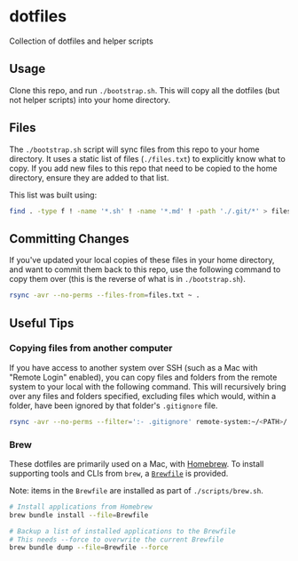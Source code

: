 # dotfiles

Collection of dotfiles and helper scripts

## Usage

Clone this repo, and run `./bootstrap.sh`. This will copy all the dotfiles (but not helper scripts) into your home directory.

## Files

The `./bootstrap.sh` script will sync files from this repo to your home directory. It uses a static list of files (`./files.txt`) to explicitly know what to copy. If you add new files to this repo that need to be copied to the home directory, ensure they are added to that list.

This list was built using:

```sh
find . -type f ! -name '*.sh' ! -name '*.md' ! -path './.git/*' > files.txt
```

## Committing Changes

If you've updated your local copies of these files in your home directory, and want to commit them back to this repo, use the following command to copy them over (this is the reverse of what is in `./bootstrap.sh`).

```sh
rsync -avr --no-perms --files-from=files.txt ~ .
```

## Useful Tips

### Copying files from another computer

If you have access to another system over SSH (such as a Mac with "Remote Login" enabled), you can copy files and folders from the remote system to your local with the following command. This will recursively bring over any files and folders specified, excluding files which would, within a folder, have been ignored by that folder's `.gitignore` file.

```sh
rsync -avr --no-perms --filter=':- .gitignore' remote-system:~/<PATH>/ ~/<PATH>
```

### Brew

These dotfiles are primarily used on a Mac, with [Homebrew](https://brew.sh). To install supporting tools and CLIs from `brew`, a [`Brewfile`](https://gist.github.com/ChristopherA/a579274536aab36ea9966f301ff14f3f) is provided.

Note: items in the `Brewfile` are installed as part of `./scripts/brew.sh`.

```sh
# Install applications from Homebrew
brew bundle install --file=Brewfile

# Backup a list of installed applications to the Brewfile
# This needs --force to overwrite the current Brewfile
brew bundle dump --file=Brewfile --force
```
